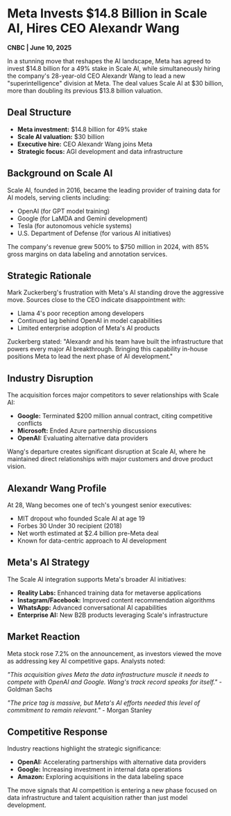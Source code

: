 # Meta Invests $14.8 Billion in Scale AI, Hires CEO Alexandr Wang

**CNBC | June 10, 2025**

In a stunning move that reshapes the AI landscape, Meta has agreed to invest $14.8 billion for a 49% stake in Scale AI, while simultaneously hiring the company's 28-year-old CEO Alexandr Wang to lead a new "superintelligence" division at Meta. The deal values Scale AI at $30 billion, more than doubling its previous $13.8 billion valuation.

## Deal Structure

- **Meta investment:** $14.8 billion for 49% stake
- **Scale AI valuation:** $30 billion
- **Executive hire:** CEO Alexandr Wang joins Meta
- **Strategic focus:** AGI development and data infrastructure

## Background on Scale AI

Scale AI, founded in 2016, became the leading provider of training data for AI models, serving clients including:
- OpenAI (for GPT model training)
- Google (for LaMDA and Gemini development)
- Tesla (for autonomous vehicle systems)
- U.S. Department of Defense (for various AI initiatives)

The company's revenue grew 500% to $750 million in 2024, with 85% gross margins on data labeling and annotation services.

## Strategic Rationale

Mark Zuckerberg's frustration with Meta's AI standing drove the aggressive move. Sources close to the CEO indicate disappointment with:
- Llama 4's poor reception among developers
- Continued lag behind OpenAI in model capabilities
- Limited enterprise adoption of Meta's AI products

Zuckerberg stated: "Alexandr and his team have built the infrastructure that powers every major AI breakthrough. Bringing this capability in-house positions Meta to lead the next phase of AI development."

## Industry Disruption

The acquisition forces major competitors to sever relationships with Scale AI:
- **Google:** Terminated $200 million annual contract, citing competitive conflicts
- **Microsoft:** Ended Azure partnership discussions
- **OpenAI:** Evaluating alternative data providers

Wang's departure creates significant disruption at Scale AI, where he maintained direct relationships with major customers and drove product vision.

## Alexandr Wang Profile

At 28, Wang becomes one of tech's youngest senior executives:
- MIT dropout who founded Scale AI at age 19
- Forbes 30 Under 30 recipient (2018)
- Net worth estimated at $2.4 billion pre-Meta deal
- Known for data-centric approach to AI development

## Meta's AI Strategy

The Scale AI integration supports Meta's broader AI initiatives:
- **Reality Labs:** Enhanced training data for metaverse applications
- **Instagram/Facebook:** Improved content recommendation algorithms
- **WhatsApp:** Advanced conversational AI capabilities
- **Enterprise AI:** New B2B products leveraging Scale's infrastructure

## Market Reaction

Meta stock rose 7.2% on the announcement, as investors viewed the move as addressing key AI competitive gaps. Analysts noted:

*"This acquisition gives Meta the data infrastructure muscle it needs to compete with OpenAI and Google. Wang's track record speaks for itself."* - Goldman Sachs

*"The price tag is massive, but Meta's AI efforts needed this level of commitment to remain relevant."* - Morgan Stanley

## Competitive Response

Industry reactions highlight the strategic significance:
- **OpenAI:** Accelerating partnerships with alternative data providers
- **Google:** Increasing investment in internal data operations
- **Amazon:** Exploring acquisitions in the data labeling space

The move signals that AI competition is entering a new phase focused on data infrastructure and talent acquisition rather than just model development.